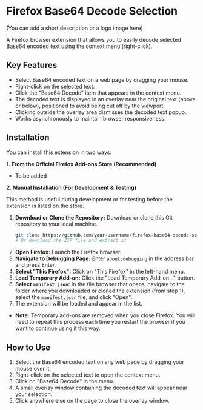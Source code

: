 # Firefox Base64 Decode Selection

(You can add a short description or a logo image here)

A Firefox browser extension that allows you to easily decode selected Base64 encoded text using the context menu (right-click).

## Key Features

*   Select Base64 encoded text on a web page by dragging your mouse.
*   Right-click on the selected text.
*   Click the "Base64 Decode" item that appears in the context menu.
*   The decoded text is displayed in an overlay near the original text (above or below), positioned to avoid being cut off by the viewport.
*   Clicking outside the overlay area dismisses the decoded text popup.
*   Works asynchronously to maintain browser responsiveness.

## Installation

You can install this extension in two ways:

**1. From the Official Firefox Add-ons Store (Recommended)**

*   To be added

**2. Manual Installation (For Development & Testing)**

This method is useful during development or for testing before the extension is listed on the store.

1.  **Download or Clone the Repository:** Download or clone this Git repository to your local machine.
    ```bash
    git clone https://github.com/your-username/firefox-base64-decode-selection.git
    # Or download the ZIP file and extract it
    ```
2.  **Open Firefox:** Launch the Firefox browser.
3.  **Navigate to Debugging Page:** Enter `about:debugging` in the address bar and press Enter.
4.  **Select "This Firefox":** Click on "This Firefox" in the left-hand menu.
5.  **Load Temporary Add-on:** Click the "Load Temporary Add-on..." button.
6.  **Select `manifest.json`:** In the file browser that opens, navigate to the folder where you downloaded or cloned the extension (from step 1), select the `manifest.json` file, and click "Open".
7.  The extension will be loaded and appear in the list.

*   **Note:** Temporary add-ons are removed when you close Firefox. You will need to repeat this process each time you restart the browser if you want to continue using it this way.

## How to Use

1.  Select the Base64 encoded text on any web page by dragging your mouse over it.
2.  Right-click on the selected text to open the context menu.
3.  Click on "Base64 Decode" in the menu.
4.  A small overlay window containing the decoded text will appear near your selection.
5.  Click anywhere else on the page to close the overlay window.
